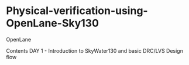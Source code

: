 # Physical-verification-using-OpenLane-Sky130
OpenLane

Contents
 DAY 1 - Introduction to SkyWater130 and basic DRC/LVS Design flow
 
